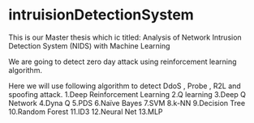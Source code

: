 # intruisionDetectionSystem
This is our Master thesis which ic titled:
Analysis of Network Intrusion Detection System (NIDS) with Machine Learning

We are going to detect zero day attack using reinforcement learning algorithm.

Here we will use following algorithm to detect DdoS , Probe , R2L  and spoofing attack.
1.Deep Reinforcement Learning
2.Q learning
3.Deep Q Network
4.Dyna Q
5.PDS
6.Naïve Bayes
7.SVM
8.k-NN
9.Decision Tree
10.Random Forest
11.ID3
12.Neural Net
13.MLP
